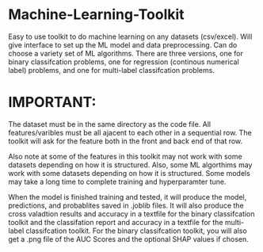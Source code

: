 # Machine-Learning-Toolkit
Easy to use toolkit to do machine learning on any datasets (csv/excel). Will give interface to set up the ML model and data preprocessing. Can do choose a variety set of ML algorithms. There are three versions, one for binary classifcation problems, one for regression (continous numerical label) problems, and one for multi-label classifcation problems.

# IMPORTANT:
The dataset must be in the same directory as the code file. All features/varibles must be all ajacent to each other in a sequential row. The toolkit will ask for the feature both in the front and back end of that row.

Also note at some of the features in this toolkit may not work with some datasets depending on how it is structured. 
Also, some ML algorthims may work with some datasets depending on how it is structured.
Some models may take a long time to complete training and hyperparamter tune.

When the model is finished training and tested, it will produce the model, predictions, and probablites saved in .joblib files. It will also produce the cross valadtion results and accuracy in a textfile for the binary classifcation toolkit and the classifation report and accuracy in a textfile for the multi-label classifcation toolkit. For the binary classifcation toolkit, you will also get a .png file of the AUC Scores and the optional SHAP values if chosen.

